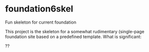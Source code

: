 # foundation6skel
Fun skeleton for current foundation

This project is the skeleton for a somewhat rudimentary (single-page foundation site based on a predefined template.
What is significant:

??
